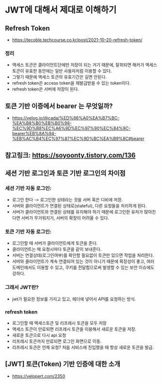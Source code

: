 # JWT에 대해서 제대로 이해하기

## Refresh Token
- https://tecoble.techcourse.co.kr/post/2021-10-20-refresh-token/
### 정리
- 액세스 토큰은 클라이언트단에만 저장이 되는 거기 때문에, 탈취되면 해커가 액세스 토큰이 유효한 동안에는 일반 사용자처럼 이용할 수 있다.
- 그렇기 때문에 액세스 토큰의 유효기간은 길면 안된다.
- refresh token은 access token을 재발급받을 수 있는 token이다. 
- refresh token은 서버에 저장이 된다.

## 토큰 기반 이증에서 bearer 는 무엇일까?
- https://velog.io/@cada/%ED%86%A0%EA%B7%BC-%EA%B8%B0%EB%B0%98-%EC%9D%B8%EC%A6%9D%EC%97%90%EC%84%9C-bearer%EB%8A%94-%EB%AC%B4%EC%97%87%EC%9D%BC%EA%B9%8C#bearer

## 참고링크: https://soyoonty.tistory.com/136
## 세션 기반 로그인과 토큰 기반 로그인의 차이점
### 세션 기반 자동 로그인: 
- 로그인 한다 -> 로그인한 상태라는 것을 서버 혹은 디비에 저장.
- 서버와 클라이언트가 연결된 상태로(stateful), 다른 요청들을 처리하게 된다.
- 서버가 클라이언트와 연결된 상태를 유지해야 하기 때문에 로그인한 유저가 많아진다면 서버가 무거워지거, 서버의 확장이 어려울 수 있다. 

### 토큰 기반 자동 로그인:
- 로그인할 때 서버가 클라이언트에게 토큰을 준다.
- 클라이언트는 매 요청시마다 토큰을 같이 보내준다.
- 서버는 연결상태(로그인여부)를 확인할 필요없이 토큰만 있으면 작업을 처리한다.
- 서버와 클라이언트가 계속 연결되어 있는 것이 아니기 때문에 확장성이 좋고, 여러 도메인에서도 이용할 수 있고, 쿠키를 전달함으로써 발생할 수 있는 보안 이슈에도 강하다.

### 그래서 JWT란?
- jwt가 필요한 정보를 가지고 있고, 헤더에 넣어서 API를 요청하는 방식.

### refresh token
- 로그인할 때 액세스토큰 및 리프레시 토큰을 모두 저장
- 액세스 토큰이 만료되면 리프레시 토큰을 이용해서 새로운 토큰을 저장.
- 새로운 토큰으로 다시 api 요청
- 리프레시 토큰까지 만료되면 로그인 화면으로 이동.
- 리프레시 토큰은 언제 요청? 처음 서비스에 진입했을 때 항상 새로운 토큰을 발급.

## [JWT] 토큰(Token) 기반 인증에 대한 소개
- https://velopert.com/2350
